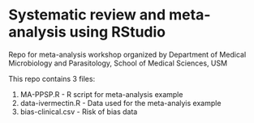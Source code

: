 # Systematic review and meta-analysis using RStudio
Repo for meta-analysis workshop organized by Department of Medical Microbiology and Parasitology, School of Medical Sciences, USM

This repo contains 3 files:

1) MA-PPSP.R - R script for meta-analysis example
2) data-ivermectin.R - Data used for the meta-analyis example   
3) bias-clinical.csv - Risk of bias data
